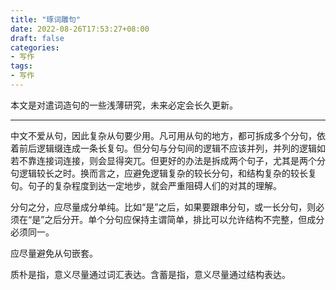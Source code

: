 ```yaml
---
title: "琢词雕句"
date: 2022-08-26T17:53:27+08:00
draft: false
categories:
- 写作
tags:
- 写作
---
```


本文是对遣词造句的一些浅薄研究，未来必定会长久更新。

---

中文不爱从句，因此复杂从句要少用。凡可用从句的地方，都可拆成多个分句，依着前后逻辑缀连成一条长复句。但分句与分句间的逻辑不应该并列，并列的逻辑如若不靠连接词连接，则会显得突兀。但更好的办法是拆成两个句子，尤其是两个分句逻辑较长之时。换而言之，应避免逻辑复杂的较长分句，和结构复杂的较长复句。句子的复杂程度到达一定地步，就会严重阻碍人们的对其的理解。

分句之分，应尽量成分单纯。比如“是”之后，如果要跟串分句，或一长分句，则必须在“是”之后分开。单个分句应保持主谓简单，排比可以允许结构不完整，但成分必须同一。

应尽量避免从句嵌套。

质朴是指，意义尽量通过词汇表达。含蓄是指，意义尽量通过结构表达。
